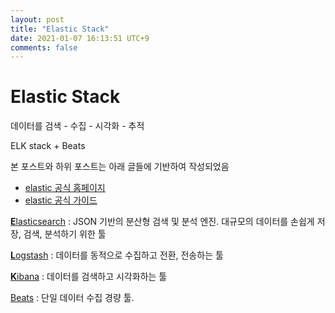 ```yaml
---
layout: post
title: "Elastic Stack"
date: 2021-01-07 16:13:51 UTC+9
comments: false
---
```

# Elastic Stack

데이터를 검색 - 수집 - 시각화 - 추적

ELK stack + Beats

본 포스트와 하위 포스트는 아래 글들에 기반하여 작성되었음
* [elastic 공식 홈페이지](https://www.elastic.co/)
* [elastic 공식 가이드](https://www.elastic.co/guide/)

[**E**lasticsearch](elasticsearch.md) : JSON 기반의 분산형 검색 및 분석 엔진. 대규모의 데이터를 손쉽게 저장, 검색, 분석하기 위한 툴

[**L**ogstash](logstash.md) : 데이터를 동적으로 수집하고 전환, 전송하는 툴

[**K**ibana](kibana.md) : 데이터를 검색하고 시각화하는 툴

[Beats](beats.md) : 단일 데이터 수집 경량 툴.